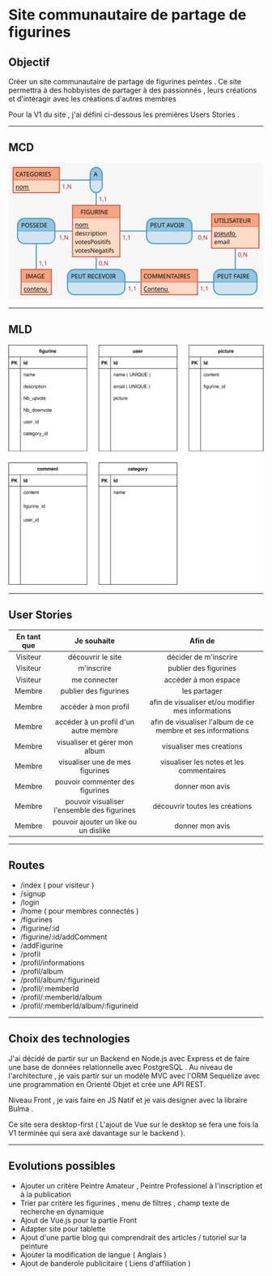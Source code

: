 # Site communautaire de partage de figurines

## Objectif

Créer un site communautaire de partage de figurines peintes . Ce site permettra à des hobbyistes de partager à des passionnés , leurs créations et d'intéragir avec les créations d'autres membres 

Pour la V1 du site , j'ai défini ci-dessous les premières Users Stories .

---------------------------------------------

## MCD 

![MCD du site de partage de Figurines](Figurines.svg)

----------------------------------------
## MLD 

![MLD du site de partage de Figurines](MLD.svg)

-----------------------------------------

## User Stories

| En tant que | Je souhaite |    Afin de     |
|:-------------:|:---------:|:----------------:|
| Visiteur | découvrir le site | décider de m'inscrire |
| Visiteur | m'inscrire | publier des figurines|
| Visiteur | me connecter | accéder à mon espace |
| Membre | publier des figurines | les partager |
| Membre | accéder à mon profil | afin de visualiser et/ou modifier mes informations|
| Membre | accéder à un profil d'un autre membre | afin de visualiser l'album de ce membre et ses informations |
| Membre | visualiser et gérer mon album | visualiser mes creations |
| Membre | visualiser une de mes figurines | visualiser les notes et les commentaires |
| Membre | pouvoir commenter des figurines | donner mon avis |
| Membre | pouvoir visualiser l'ensemble des figurines | découvrir toutes les créations |
| Membre | pouvoir ajouter un like ou un dislike | donner mon avis |

-----------------------------

## Routes 

* /index ( pour visiteur )
* /signup
* /login
* /home ( pour membres connectés )
* /figurines
* /figurine/:id
* /figurine/:id/addComment
* /addFigurine
* /profil
* /profil/informations
* /profil/album
* /profil/album/:figurineid
* /profil/:memberId
* /profil/:memberId/album
* /profil/:memberId/album/:figurineid


--------------------------------------
## Choix des technologies 


J'ai décidé de partir sur un Backend en Node.js avec Express et de faire une base de données relationnelle avec PostgreSQL .
Au niveau de l'architecture , je vais partir sur un modèle MVC avec l'ORM Sequelize avec une programmation en Orienté Objet et crée une API REST.


Niveau Front , je vais faire en JS Natif et je vais designer avec la libraire Bulma .

Ce site sera desktop-first ( L'ajout de Vue sur le desktop se fera une fois la V1 terminée qui sera axé davantage sur le backend ).

-----------------------------------------

## Evolutions possibles 

* Ajouter un critère Peintre Amateur , Peintre Professionel à l'inscription et à la publication
* Trier par critère les figurines , menu de filtres , champ texte de recherche en dynamique
* Ajout de Vue.js pour la partie Front
* Adapter site pour tablette
* Ajout d'une partie blog qui comprendrait des articles / tutoriel sur la peinture 
* Ajouter la modification de langue ( Anglais )
* Ajout de banderole publicitaire ( Liens d'affiliation )

